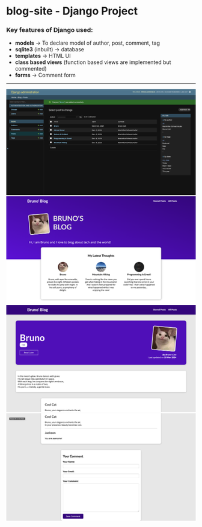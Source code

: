# blog-site - Django Project

### Key features of Django used:

* **models** -> To declare model of author, post, comment, tag
* **sqlite3** (inbuilt) -> database
* **templates** -> HTML UI
* **class based views** (function based views are implemented but commented)
* **forms** -> Comment form

* * *

![Alt text](Screenshot%201.png)
![Alt text](Screenshot%202.png)
![Alt text](Screenshot%203.png)
![Alt text](Screenshot%204.png)
